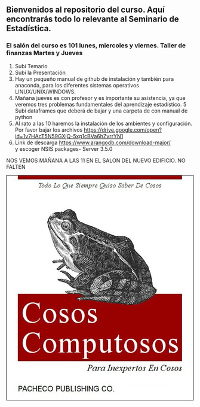 ## Bienvenidos al repositorio del curso. Aquí encontrarás todo lo relevante al Seminario de Estadística.

### El salón del curso es 101 lunes, miercoles y viernes. Taller de finanzas Martes y Jueves

1. Subí Temario
2. Subí la Presentación
3. Hay un pequeño manual de github de instalación y también para anaconda, para los diferentes sistemas operativos LINUX/UNIX/WINDOWS.
4. Mañana jueves es con profesor y es importante su asistencia, ya que veremos tres problemas fundamentales del aprendizaje estadístico.
5 Subí dataframes que deberá de bajar y una carpeta de con manual de python
5. Al rato a las 10 haremos la instalación de los ambientes y configuración. Por favor bajar los archivos 
https://drive.google.com/open?id=1v7HAcT5N59GXjQ-5xg1cBVa6hZvrrYN1
6. Link de descarga
https://www.arangodb.com/download-major/  
y escoger NSIS packages- Server 3.5.0

NOS VEMOS MAÑANA A LAS 11 EN EL SALON 
DEL NUEVO EDIFICIO. NO FALTEN

![](cosos-computosos.jpg)
